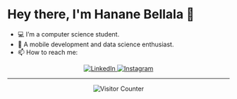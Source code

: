 # Hey there, I'm Hanane Bellala 👋

- 💻 I’m a computer science student.
- 🌱 A mobile development and data science enthusiast.
- 📫 How to reach me: 

<p align="center">
  <a href="https://www.linkedin.com/in/hanane-bellala-205733248/">
    <img src="https://img.icons8.com/color/36/000000/linkedin.png" alt="LinkedIn">
  </a>
  <a href="https://www.instagram.com/hanane._.bellala/">
    <img src="https://img.icons8.com/color/36/000000/instagram-new.png" alt="Instagram">
  </a>
</p>
<p align="center">
<hr>
</p>

<p align="center">
  <img src="https://img.shields.io/badge/Visitors-0-purple?style=for-the-badge&labelColor=lavender" alt="Visitor Counter">
</p>

<!---
Hananebellala/Hananebellala is a ✨ special ✨ repository because its `README.md` (this file) appears on your GitHub profile.
You can click the Preview link to take a look at your changes.
--->
